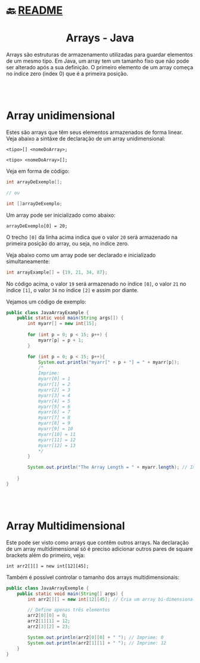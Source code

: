 # :back: [README](../../../README.md#programming-languages)

<h1 align="center">
   Arrays - Java
</h1>

Arrays são estruturas de armazenamento utilizadas para guardar elementos de um mesmo tipo. Em Java, um array tem um tamanho fixo que não pode ser alterado após a sua definição. O primeiro elemento de um array começa no índice zero (index 0) que é a primeira posição.

<br>
<br>

# Array unidimensional
Estes são arrays que têm seus elementos armazenados de forma linear. Veja abaixo a sintáxe de declaração de um array unidimensional:

`<tipo>[] <nomeDoArray>;`

`<tipo> <nomeDoArray>[];`

Veja em forma de código:

```java
int arrayDeExemplo[];

// ou

int []arrayDeExemplo;

```
Um array pode ser inicializado como abaixo:

`arrayDeExemplo[0] = 20;`

O trecho `[0]` da linha acima indica que o valor `20` será armazenado na primeira posição do array, ou seja, no índice zero.

Veja abaixo como um array pode ser declarado e inicializado simultaneamente: 

```java
int arrayExample[] = {19, 21, 34, 87};
```

No código acima, o valor `19` será armazenado no índice `[0]`, o valor `21` no índice `[1]`, o valor `34` no índice `[2]` e assim por diante.  

Vejamos um código de exemplo:

```java
public class JavaArrayExample {
    public static void main(String args[]) {
        int myarr[] = new int[15];
        
        for (int p = 0; p < 15; p++) {
            myarr[p] = p + 1;
        }

        for (int p = 0; p < 15; p++){
            System.out.println("myarr[" + p + "] = " + myarr[p]);
            /* 
            Imprime: 
            myarr[0] = 1
            myarr[1] = 2
            myarr[2] = 3
            myarr[3] = 4
            myarr[4] = 5
            myarr[5] = 6
            myarr[6] = 7
            myarr[7] = 8
            myarr[8] = 9
            myarr[9] = 10 
            myarr[10] = 11
            myarr[11] = 12
            myarr[12] = 13            
            */
        }

        System.out.println("The Array Length = " + myarr.length); // Imprime: The Array Lenght = 15
        
    }
}
```

<br>
<br>

# Array Multidimensional
Este pode ser visto como arrays que contêm outros arrays. Na declaração de um array multidimensional só é preciso adicionar outros pares de square brackets além do primeiro, veja:

`int arr2[][] = new int[12][45];`

Também é possível controlar o tamanho dos arrays multidimensionais:

```java
public class JavaArrayExemple {
    public static void main(String[] args) {
        int arr2[][] = new int[12][45]; // Cria um array bi-dimensional

        // Define apenas três elementos
        arr2[0][0] = 0;
        arr2[1][1] = 12;
        arr2[3][2] = 23;

        System.out.println(arr2[0][0] + " "); // Imprime: 0
        System.out.println(arr2[1][1] + " "); // Imprime: 12
    }
}
```

<br>
<br>